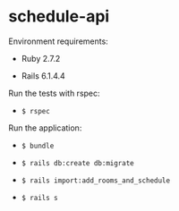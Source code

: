 # schedule-api

Environment requirements:

- Ruby 2.7.2

- Rails 6.1.4.4

Run the tests with rspec:

- `$ rspec`
  
Run the application:

- `$ bundle`

- `$ rails db:create db:migrate`

- `$ rails import:add_rooms_and_schedule`

- `$ rails s`
